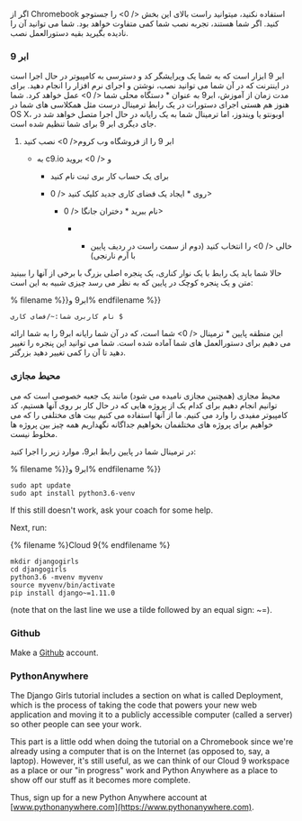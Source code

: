 اگر از Chromebook استفاده نکنید، میتوانید  راست بالای این بخش </ 0> را جستوجو کنید. اگر شما هستند، تجربه نصب شما کمی متفاوت خواهد بود. شما می توانید آن را نادیده بگیرید بقیه دستورالعمل نصب.</p> 

### ابر 9

ابر 9 ابزار است که به شما یک ویرایشگر کد و دسترسی به کامپیوتر در حال اجرا است در اینترنت که در آن شما می توانید نصب، نوشتن و اجرای نرم افزار را انجام دهید. برای مدت زمان از آموزش، ابر9 به عنوان * دستگاه محلی شما </ 0> عمل خواهد کرد. شما هنوز هم هستی اجرای دستورات در یک رابط ترمینال درست مثل همکلاسی های شما در OS X، اوبونتو یا ویندوز، اما ترمینال شما به یک رایانه در حال اجرا متصل خواهد شد در جای دیگری ابر 9 برای شما تنظیم شده است.</p> 

1. ابر 9 را از  فروشگاه وب کروم</ 0> نصب کنید</li> 
    
    - به  c9.io و </ 0> بروید</li> 
        
        - برای یک حساب کار بری ثبت نام کنید
        - روی * ایجاد یک فضای کاری جدید کلیک کنید </ 0></li> 
            
            - نام ببرید * دختران جانگا </ 0></li> 
                
                - * خالی </ 0> را انتخاب کنید (دوم از سمت راست در ردیف پایین با آرم نارنجی)</li> </ol> 
                    
                    حالا شما باید یک رابط با یک نوار کناری، یک پنجره اصلی بزرگ با برخی از آنها را ببینید متن و یک پنجره کوچک در پایین که به نظر می رسد چیزی شبیه به این است:
                    
                    % filename %}}ابر9 و% endfilename %}}
                    
                        نام کاربری شما:~/فضای کاری $
                        
                    
                    این منطقه پایین * ترمینال </ 0> شما است، که در آن شما رایانه ابر9 را به شما ارائه می دهیم برای دستورالعمل های شما آماده شده است. شما می توانید این پنجره را تغییر دهید تا آن را کمی تغییر دهید بزرگتر.</p> 
                    
                    ### محیط مجازی
                    
                    محیط مجازی (همچنین مجازی نامیده می شود) مانند یک جعبه خصوصی است که می توانیم انجام دهیم برای کدام یک از پروژه هایی که در حال کار بر روی آنها هستیم، کد کامپیوتر مفیدی را وارد می کنیم. ما از آنها استفاده می کنیم بیت های مختلفی را که می خواهیم برای پروژه های مختلفمان بخواهیم جداگانه نگهداریم همه چیز بین پروژه ها مخلوط نیست.
                    
                    در ترمینال شما در پایین رابط ابر9، موارد زیر را اجرا کنید:
                    
                    % filename %}}ابر9 و% endfilename %}}
                    
                        sudo apt update
                        sudo apt install python3.6-venv
                        
                    
                    If this still doesn't work, ask your coach for some help.
                    
                    Next, run:
                    
                    {% filename %}Cloud 9{% endfilename %}
                    
                        mkdir djangogirls
                        cd djangogirls
                        python3.6 -mvenv myvenv
                        source myvenv/bin/activate
                        pip install django~=1.11.0
                        
                    
                    (note that on the last line we use a tilde followed by an equal sign: ~=).
                    
                    ### Github
                    
                    Make a [Github](https://github.com) account.
                    
                    ### PythonAnywhere
                    
                    The Django Girls tutorial includes a section on what is called Deployment, which is the process of taking the code that powers your new web application and moving it to a publicly accessible computer (called a server) so other people can see your work.
                    
                    This part is a little odd when doing the tutorial on a Chromebook since we're already using a computer that is on the Internet (as opposed to, say, a laptop). However, it's still useful, as we can think of our Cloud 9 workspace as a place or our "in progress" work and Python Anywhere as a place to show off our stuff as it becomes more complete.
                    
                    Thus, sign up for a new Python Anywhere account at [www.pythonanywhere.com](https://www.pythonanywhere.com).